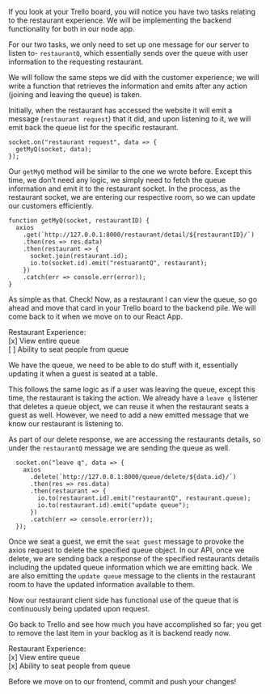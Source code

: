 If you look at your Trello board, you will notice you have two tasks relating to the restaurant experience. We will be implementing the backend functionality for both in our node app.

For our two tasks, we only need to set up one message for our server to listen to- `restaurantQ`, which essentially sends over the queue with user information to the requesting restaurant.

We will follow the same steps we did with the customer experience; we will write a function that retrieves the information and emits after any action (joining and leaving the queue) is taken.

Initially, when the restaurant has accessed the website it will emit a message (`restaurant request`) that it did, and upon listening to it, we will emit back the queue list for the specific restaurant.

```
socket.on("restaurant request", data => {
  getMyQ(socket, data);
});
```

Our `getMyQ` method will be similar to the one we wrote before. Except this time, we don’t need any logic, we simply need to fetch the queue information and emit it to the restaurant socket. In the process, as the restaurant socket, we are entering our respective room, so we can update our customers efficiently.

```
function getMyQ(socket, restaurantID) {
  axios
    .get(`http://127.0.0.1:8000/restaurant/detail/${restaurantID}/`)
    .then(res => res.data)
    .then(restaurant => {
      socket.join(restaurant.id);
      io.to(socket.id).emit("restuarantQ", restaurant);
    })
    .catch(err => console.err(error));
}
```

As simple as that. Check!
Now, as a restaurant I can view the queue, so go ahead and move that card in your Trello board to the backend pile. We will come back to it when we move on to our React App.

Restaurant Experience:  
[x] View entire queue  
[ ] Ability to seat people from queue

We have the queue, we need to be able to do stuff with it, essentially updating it when a guest is seated at a table.

This follows the same logic as if a user was leaving the queue, except this time, the restaurant is taking the action.
We already have a `leave q` listener that deletes a queue object, we can reuse it when the restaurant seats a guest as well. However, we need to add a new emitted message that we know our restaurant is listening to.

As part of our delete response, we are accessing the restaurants details, so under the `restaurantQ` message we are sending the queue as well.

```
  socket.on("leave q", data => {
    axios
      .delete(`http://127.0.0.1:8000/queue/delete/${data.id}/`)
      .then(res => res.data)
      .then(restaurant => {
        io.to(restaurant.id).emit("restaurantQ", restaurant.queue);
        io.to(restaurant.id).emit("update queue");
      })
      .catch(err => console.error(err));
  });
```

Once we seat a guest, we emit the `seat guest` message to provoke the axios request to delete the specified queue object. In our API, once we delete, we are sending back a response of the specified restaurants details including the updated queue information which we are emitting back. We are also emitting the `update queue` message to the clients in the restaurant room to have the updated information available to them.

Now our restaurant client side has functional use of the queue that is continuously being updated upon request.

Go back to Trello and see how much you have accomplished so far; you get to remove the last item in your backlog as it is backend ready now.

Restaurant Experience:  
[x] View entire queue  
[x] Ability to seat people from queue

Before we move on to our frontend, commit and push your changes!
